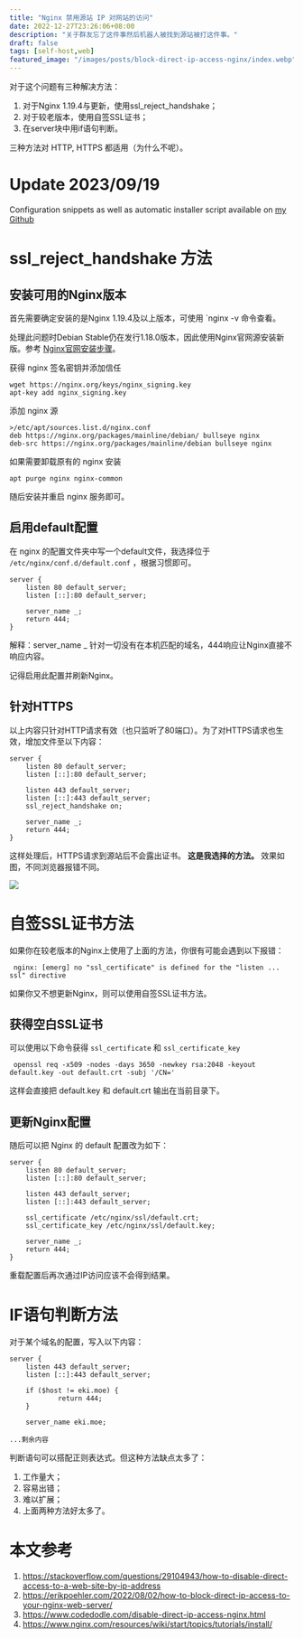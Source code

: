 ```yaml
---
title: "Nginx 禁用源站 IP 对网站的访问"
date: 2022-12-27T23:26:06+08:00
description: "关于群友忘了这件事然后机器人被找到源站被打这件事。"
draft: false
tags: [self-host,web]
featured_image: "/images/posts/block-direct-ip-access-nginx/index.webp"
---
```


对于这个问题有三种解决方法：
1. 对于Nginx 1.19.4与更新，使用ssl_reject_handshake；
2. 对于较老版本，使用自签SSL证书；
3. 在server块中用if语句判断。

三种方法对 HTTP, HTTPS 都适用（为什么不呢）。

# Update 2023/09/19

Configuration snippets as well as automatic installer script available on [my Github](https://github.com/nagaeki/nginx-config)

# ssl_reject_handshake 方法

## 安装可用的Nginx版本

首先需要确定安装的是Nginx 1.19.4及以上版本，可使用 `nginx -v 命令查看。

处理此问题时Debian Stable仍在发行1.18.0版本，因此使用Nginx官网源安装新版。参考 [Nginx官网安装步骤](https://www.nginx.com/resources/wiki/start/topics/tutorials/install/)。

获得 nginx 签名密钥并添加信任

    wget https://nginx.org/keys/nginx_signing.key 
    apt-key add nginx_signing.key

添加 nginx 源

    >/etc/apt/sources.list.d/nginx.conf
    deb https://nginx.org/packages/mainline/debian/ bullseye nginx
    deb-src https://nginx.org/packages/mainline/debian bullseye nginx

如果需要卸载原有的 nginx 安装

    apt purge nginx nginx-common

随后安装并重启 nginx 服务即可。

## 启用default配置

在 nginx 的配置文件夹中写一个default文件，我选择位于 `/etc/nginx/conf.d/default.conf` ，根据习惯即可。

    server {
        listen 80 default_server;
        listen [::]:80 default_server;
 
        server_name _;
        return 444;
    }

解释：server_name _ 针对一切没有在本机匹配的域名，444响应让Nginx直接不响应内容。

记得启用此配置并刷新Nginx。

## 针对HTTPS

以上内容只针对HTTP请求有效（也只监听了80端口）。为了对HTTPS请求也生效，增加文件至以下内容：

    server {
        listen 80 default_server;
        listen [::]:80 default_server;

        listen 443 default_server;
        listen [::]:443 default_server;
        ssl_reject_handshake on;

        server_name _;
        return 444;
    }

这样处理后，HTTPS请求到源站后不会露出证书。 **这是我选择的方法。** 效果如图，不同浏览器报错不同。

![](/images/posts/block-direct-ip-access-nginx/ssl_error.webp)

# 自签SSL证书方法

如果你在较老版本的Nginx上使用了上面的方法，你很有可能会遇到以下报错：

     nginx: [emerg] no "ssl_certificate" is defined for the "listen ... ssl" directive

如果你又不想更新Nginx，则可以使用自签SSL证书方法。

## 获得空白SSL证书

可以使用以下命令获得 `ssl_certificate` 和 `ssl_certificate_key`

     openssl req -x509 -nodes -days 3650 -newkey rsa:2048 -keyout default.key -out default.crt -subj '/CN='

这样会直接把 default.key 和 default.crt 输出在当前目录下。

## 更新Nginx配置

随后可以把 Nginx 的 default 配置改为如下：

    server {
        listen 80 default_server;
        listen [::]:80 default_server;
        
        listen 443 default_server;
        listen [::]:443 default_server;
 
        ssl_certificate /etc/nginx/ssl/default.crt;
        ssl_certificate_key /etc/nginx/ssl/default.key;
 
        server_name _;
        return 444;
    }

重载配置后再次通过IP访问应该不会得到结果。

# IF语句判断方法

对于某个域名的配置，写入以下内容：

    server {
        listen 443 default_server;
        listen [::]:443 default_server;
 
        if ($host != eki.moe) {
                return 444;
        }
 
        server_name eki.moe;
 
    ...剩余内容

判断语句可以搭配正则表达式。但这种方法缺点太多了：

1. 工作量大；
2. 容易出错；
3. 难以扩展；
4. 上面两种方法好太多了。

# 本文参考

1. https://stackoverflow.com/questions/29104943/how-to-disable-direct-access-to-a-web-site-by-ip-address
2. https://erikpoehler.com/2022/08/02/how-to-block-direct-ip-access-to-your-nginx-web-server/
3. https://www.codedodle.com/disable-direct-ip-access-nginx.html
4. https://www.nginx.com/resources/wiki/start/topics/tutorials/install/